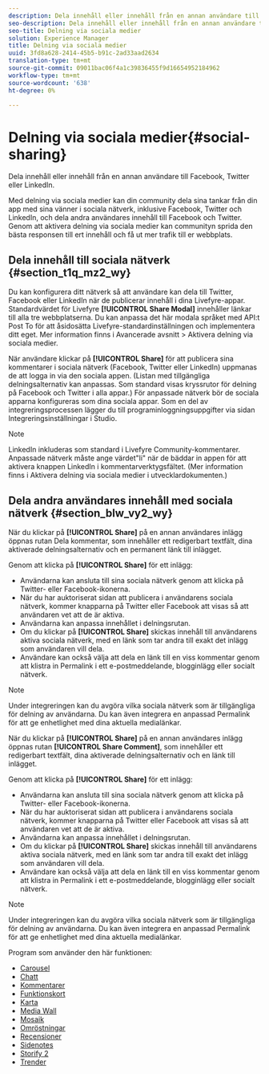 ```yaml
---
description: Dela innehåll eller innehåll från en annan användare till Facebook, Twitter eller LinkedIn.
seo-description: Dela innehåll eller innehåll från en annan användare till Facebook, Twitter eller LinkedIn.
seo-title: Delning via sociala medier
solution: Experience Manager
title: Delning via sociala medier
uuid: 3fd8a628-2414-45b5-b91c-2ad33aad2634
translation-type: tm+mt
source-git-commit: 09011bac06f4a1c39836455f9d16654952184962
workflow-type: tm+mt
source-wordcount: '638'
ht-degree: 0%

---
```



# Delning via sociala medier{#social-sharing}

Dela innehåll eller innehåll från en annan användare till Facebook, Twitter eller LinkedIn.

Med delning via sociala medier kan din community dela sina tankar från din app med sina vänner i sociala nätverk, inklusive Facebook, Twitter och LinkedIn, och dela andra användares innehåll till Facebook och Twitter. Genom att aktivera delning via sociala medier kan communityn sprida den bästa responsen till ert innehåll och få ut mer trafik till er webbplats.

## Dela innehåll till sociala nätverk {#section_t1q_mz2_wy}

Du kan konfigurera ditt nätverk så att användare kan dela till Twitter, Facebook eller LinkedIn när de publicerar innehåll i dina Livefyre-appar. Standardvärdet för Livefyre **[!UICONTROL Share Modal]** innehåller länkar till alla tre webbplatserna. Du kan anpassa det här modala språket med API:t Post To för att åsidosätta Livefyre-standardinställningen och implementera ditt eget. Mer information finns i Avancerade avsnitt > Aktivera delning via sociala medier.

När användare klickar på **[!UICONTROL Share]** för att publicera sina kommentarer i sociala nätverk (Facebook, Twitter eller LinkedIn) uppmanas de att logga in via den sociala appen. (Listan med tillgängliga delningsalternativ kan anpassas. Som standard visas kryssrutor för delning på Facebook och Twitter i alla appar.) För anpassade nätverk bör de sociala apparna konfigureras som dina sociala appar. Som en del av integreringsprocessen lägger du till programinloggningsuppgifter via sidan Integreringsinställningar i Studio.

>[!NOTE]
>
>LinkedIn inkluderas som standard i Livefyre Community-kommentarer. Anpassade nätverk måste ange värdet&quot;li&quot; när de bäddar in appen för att aktivera knappen LinkedIn i kommentarverktygsfältet. (Mer information finns i Aktivera delning via sociala medier i utvecklardokumenten.)

## Dela andra användares innehåll med sociala nätverk {#section_blw_vy2_wy}

När du klickar på **[!UICONTROL Share]** på en annan användares inlägg öppnas rutan Dela kommentar, som innehåller ett redigerbart textfält, dina aktiverade delningsalternativ och en permanent länk till inlägget.

Genom att klicka på **[!UICONTROL Share]** för ett inlägg:

* Användarna kan ansluta till sina sociala nätverk genom att klicka på Twitter- eller Facebook-ikonerna.
* När du har auktoriserat sidan att publicera i användarens sociala nätverk, kommer knapparna på Twitter eller Facebook att visas så att användaren vet att de är aktiva.
* Användarna kan anpassa innehållet i delningsrutan.
* Om du klickar på **[!UICONTROL Share]** skickas innehåll till användarens aktiva sociala nätverk, med en länk som tar andra till exakt det inlägg som användaren vill dela.
* Användare kan också välja att dela en länk till en viss kommentar genom att klistra in Permalink i ett e-postmeddelande, blogginlägg eller socialt nätverk.

>[!NOTE]
>
>Under integreringen kan du avgöra vilka sociala nätverk som är tillgängliga för delning av användarna. Du kan även integrera en anpassad Permalink för att ge enhetlighet med dina aktuella medialänkar.

När du klickar på **[!UICONTROL Share]** på en annan användares inlägg öppnas rutan **[!UICONTROL Share Comment]**, som innehåller ett redigerbart textfält, dina aktiverade delningsalternativ och en länk till inlägget.

Genom att klicka på **[!UICONTROL Share]** för ett inlägg:

* Användarna kan ansluta till sina sociala nätverk genom att klicka på Twitter- eller Facebook-ikonerna.
* När du har auktoriserat sidan att publicera i användarens sociala nätverk, kommer knapparna på Twitter eller Facebook att visas så att användaren vet att de är aktiva.
* Användarna kan anpassa innehållet i delningsrutan.
* Om du klickar på **[!UICONTROL Share]** skickas innehåll till användarens aktiva sociala nätverk, med en länk som tar andra till exakt det inlägg som användaren vill dela.
* Användare kan också välja att dela en länk till en viss kommentar genom att klistra in Permalink i ett e-postmeddelande, blogginlägg eller socialt nätverk.

>[!NOTE]
>
>Under integreringen kan du avgöra vilka sociala nätverk som är tillgängliga för delning av användarna. Du kan även integrera en anpassad Permalink för att ge enhetlighet med dina aktuella medialänkar.



Program som använder den här funktionen:

* [Carousel](/help/using/c-about-apps/c-carousel-app/c-carousel-app.md#c_carousel_app)
* [Chatt](/help/using/c-about-apps/c-chat-app/c-chat-app.md#c_chat_app)
* [Kommentarer](/help/using/c-about-apps/c-comments/c-comments.md)
* [Funktionskort](/help/using/c-about-apps/c-feature-card-app/c-feature-card-app.md#c_feature_card_app)
* [Karta](/help/using/c-about-apps/c-map-app/c-map-app.md#c_map_app)
* [Media Wall](/help/using/c-about-apps/c-media-wall-app/c-media-wall-app.md#c_media_wall_app)
* [Mosaik](/help/using/c-about-apps/c-mosaic-app/c-mosaic-app.md#c_mosaic_app)
* [Omröstningar](/help/using/c-about-apps/c-polls-app/c-polls-app.md#c_polls_app)
* [Recensioner](/help/using/c-about-apps/c-reviews-app/c-reviews-app.md#c_reviews_app)
* [Sidenotes](/help/using/c-about-apps/c-sidenotes-app/c-sidenotes-app.md#c_sidenotes_app)
* [Storify 2](/help/using/c-about-apps/c-storify2/c-storify2.md#c_storify2)
* [Trender](/help/using/c-about-apps/c-trending-app/c-trending-app.md#c_trending_app)

